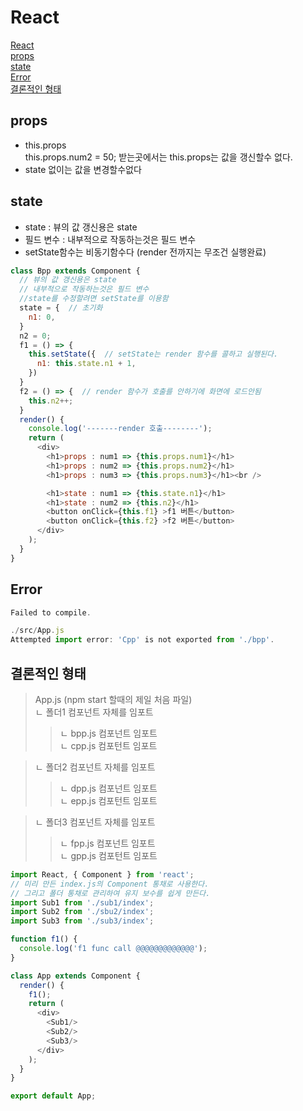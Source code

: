 # React

[React](#react)  
[props](#props)  
[state](#state)  
[Error](#error)  
[결론적인 형태](#결론적인-형태)

## props
- this.props  
this.props.num2 = 50;  받는곳에서는 this.props는 값을 갱신할수 없다.
- state 없이는 값을 변경할수없다


## state
- state : 뷰의 값 갱신용은 state  
- 필드 변수 : 내부적으로 작동하는것은 필드 변수
- setState함수는 비동기함수다 (render 전까지는 무조건 실행완료)
```javascript
class Bpp extends Component {
  // 뷰의 값 갱신용은 state
  // 내부적으로 작동하는것은 필드 변수
  //state를 수정할려면 setState를 이용함
  state = {  // 초기화
    n1: 0,
  }
  n2 = 0;
  f1 = () => {
    this.setState({  // setState는 render 함수를 콜하고 실행된다.
      n1: this.state.n1 + 1,
    })
  }
  f2 = () => {  // render 함수가 호출를 안하기에 화면에 로드안됨
    this.n2++;
  }
  render() {
    console.log('-------render 호출--------');
    return (
      <div>
        <h1>props : num1 => {this.props.num1}</h1>
        <h1>props : num2 => {this.props.num2}</h1>
        <h1>props : num3 => {this.props.num3}</h1><br />

        <h1>state : num1 => {this.state.n1}</h1>
        <h1>state : num2 => {this.n2}</h1>
        <button onClick={this.f1} >f1 버튼</button>
        <button onClick={this.f2} >f2 버튼</button>
      </div>
    );
  }
}
```

## Error
```javascript
Failed to compile.

./src/App.js
Attempted import error: 'Cpp' is not exported from './bpp'.
```

## 결론적인 형태
>App.js (npm start 할때의 제일 처음 파일)  
ㄴ 폴더1 컴포넌트 자체를 임포트  
>>ㄴ bpp.js 컴포넌트 임포트  
ㄴ cpp.js 컴포턴트 임포트

>ㄴ 폴더2 컴포넌트 자체를 임포트  
>>ㄴ dpp.js 컴포넌트 임포트  
ㄴ epp.js 컴포턴트 임포트 

>ㄴ 폴더3 컴포넌트 자체를 임포트  
>>ㄴ fpp.js 컴포넌트 임포트  
ㄴ gpp.js 컴포턴트 임포트 
```javascript
import React, { Component } from 'react';
// 미리 만든 index.js의 Component 통채로 사용한다.
// 그리고 폴더 통채로 관리하여 유지 보수를 쉽게 만든다.
import Sub1 from './sub1/index';
import Sub2 from './sbu2/index';
import Sub3 from './sub3/index';

function f1() {
  console.log('f1 func call @@@@@@@@@@@@@');
}

class App extends Component {
  render() {
    f1();
    return (
      <div>
        <Sub1/>
        <Sub2/>
        <Sub3/>
      </div>
    );
  }
}

export default App;
```
